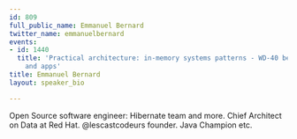 ```yaml
---
id: 809
full_public_name: Emmanuel Bernard
twitter_name: emmanuelbernard
events:
- id: 1440
  title: 'Practical architecture: in-memory systems patterns - WD-40 between data
    and apps'
title: Emmanuel Bernard
layout: speaker_bio

---
```

Open Source software engineer: Hibernate team and more. Chief Architect on Data at Red Hat. @lescastcodeurs founder. Java Champion etc.